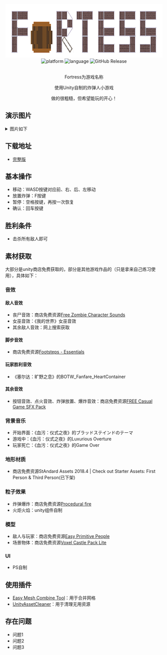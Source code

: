 <!-- markdownlint-disable -->

<div align="center">
  <img alt="LOGO" src="https://github.com/piqiu8/Fortress/blob/master/Assets/Image/fortess_background.png" width="777" height="170" />
  <br>
  <div>
    <img alt="platform" src="https://img.shields.io/badge/platform-Windows-blue.svg">
    <img alt="language" src="https://img.shields.io/badge/language-C%23-blueviolet.svg">
    <img alt="GitHub Release" src="https://img.shields.io/github/v/release/piqiu8/Fortress?logo=unity&color=ff5700">
  </div>
  <br>

<!-- markdownlint-restore -->
Fortress为游戏名称

使用Unity自制的炸弹人小游戏

做的很粗糙，但希望能玩的开心！

</div>

## 演示图片

<!-- markdownlint-disable -->

<details><summary>图片如下</summary>
  <picture>
    <img alt="Readme Image 1" src="https://github.com/piqiu8/Fortress/blob/master/Assets/Image/readme_1.png" width="640" height="360"/>
  </picture>
  <picture>
    <img alt="Readme Image 2" src="https://github.com/piqiu8/Fortress/blob/master/Assets/Image/readme_2.gif" width="640" height="360"/>
  </picture>
  <picture>
    <img alt="Readme Image 3" src="https://github.com/piqiu8/Fortress/blob/master/Assets/Image/readme_3.gif" width="640" height="360"/>
  </picture>
  <picture>
    <img alt="Readme Image 4" src="https://github.com/piqiu8/Fortress/blob/master/Assets/Image/readme_4.gif" width="640" height="360"/>
  </picture>
  <picture>
    <img alt="Readme Image 5" src="https://github.com/piqiu8/Fortress/blob/master/Assets/Image/readme_5.gif" width="640" height="360"/>
  </picture>
</details>

<!-- markdownlint-restore -->

## 下载地址

- [完整版](https://github.com/piqiu8/Fortress/releases/tag/V1.0.0)

## 基本操作

- 移动：WASD按键对应前、右、后、左移动
- 放置炸弹：F按键
- 暂停：空格按键，再按一次恢复
- 确认：回车按键

## 胜利条件

- 击杀所有敌人即可

## 素材获取

大部分是unity商店免费获取的，部分是其他游戏作品的（只是拿来自己练习使用），具体如下：

### 音效

#### 敌人音效

- 丧尸音效：商店免费资源[Free Zombie Character Sounds](https://assetstore.unity.com/packages/audio/sound-fx/creatures/free-zombie-character-sounds-141740)
- 女巫音效：《我的世界》女巫音效
- 其余敌人音效：网上搜索获取

#### 脚步音效

- 商店免费资源[Footsteps - Essentials](https://assetstore.unity.com/packages/audio/sound-fx/foley/footsteps-essentials-189879)

#### 玩家胜利音效

- 《塞尔达：旷野之息》的BOTW_Fanfare_HeartContainer

#### 其余音效

- 按钮音效、点火音效、炸弹放置、爆炸音效：商店免费资源[FREE Casual Game SFX Pack](https://assetstore.unity.com/packages/audio/sound-fx/free-casual-game-sfx-pack-54116)

### 背景音乐

- 开始界面：《血污：仪式之夜》的ブラッドステインドのテーマ
- 游戏中：《血污：仪式之夜》的Luxurious Overture
- 玩家死亡：《血污：仪式之夜》的Game Over

### 地形材质
- 商店免费资源StAndard Assets 2018.4 | Check out Starter Assets: First Person & Third Person(已下架)

### 粒子效果
- 炸弹爆炸：商店免费资源[Procedural fire](https://assetstore.unity.com/packages/vfx/particles/fire-explosions/procedural-fire-141496)
- 火炬火焰：unity组件自制

### 模型
- 敌人与玩家：商店免费资源[Easy Primitive People](https://assetstore.unity.com/packages/3d/characters/easy-primitive-people-161846)
- 场景物体：商店免费资源[Voxel Castle Pack Lite](https://assetstore.unity.com/packages/3d/environments/historic/voxel-castle-pack-lite-164189)

### UI
- PS自制

## 使用插件

- [Easy Mesh Combine Tool](https://assetstore.unity.com/packages/tools/utilities/easy-mesh-combine-tool-211915)：用于合并网格
- [UnityAssetCleaner](https://github.com/tsubaki/UnityAssetCleaner)：用于清理无用资源

## 存在问题
- 问题1
- 问题2
- 问题3

